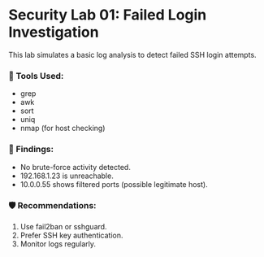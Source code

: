 # Security Lab 01: Failed Login Investigation

This lab simulates a basic log analysis to detect failed SSH login attempts.

### 🧰 Tools Used:
- grep
- awk
- sort
- uniq
- nmap (for host checking)

### 🧾 Findings:
- No brute-force activity detected.
- 192.168.1.23 is unreachable.
- 10.0.0.55 shows filtered ports (possible legitimate host).

### 🛡️ Recommendations:
1. Use fail2ban or sshguard.
2. Prefer SSH key authentication.
3. Monitor logs regularly.
